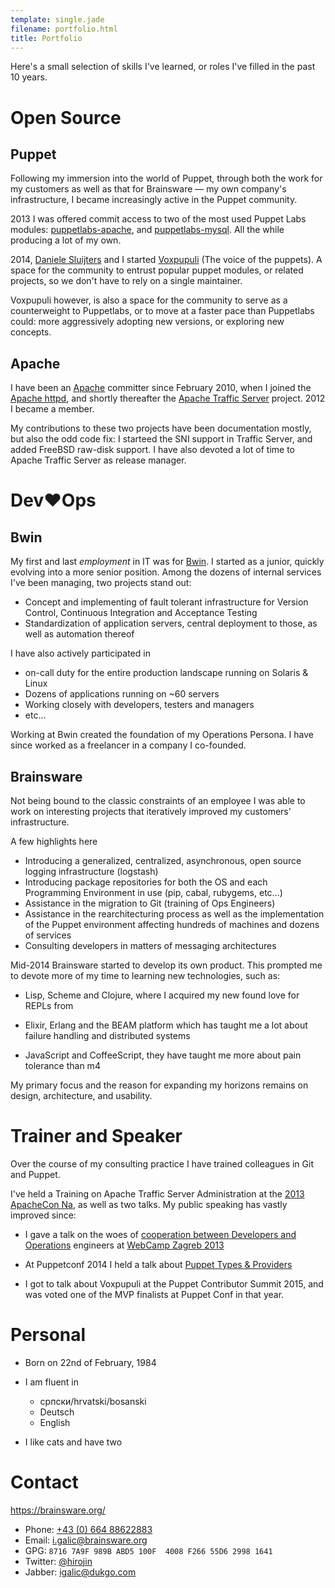 ```yaml
---
template: single.jade
filename: portfolio.html
title: Portfolio
---
```


Here's a small selection of skills I've learned, or roles I've filled in the
past 10 years.


# Open Source

## Puppet

Following my immersion into the world of Puppet, through both the work for my
customers as well as that for Brainsware — my own company's infrastructure, I
became increasingly active in the Puppet community.

2013 I was offered commit access to two of the most used Puppet Labs modules:
[puppetlabs-apache](https://github.com/puppetlabs/puppetlabs-apache), and
[puppetlabs-mysql](https://github.com/puppetlabs/puppetlabs-mysql).  All the
while producing a lot of my own.

2014, [Daniele Sluijters](https://twitter.com/daenney) and I started
[Voxpupuli](https://voxpupuli.org/) (The voice of the puppets). A space for the
community to entrust popular puppet modules, or related projects, so we don't
have to rely on a single maintainer.

Voxpupuli however, is also a space for the community to serve as a
counterweight to Puppetlabs, or to move at a faster pace than Puppetlabs could:
more aggressively adopting new versions, or exploring new concepts.

## Apache

I have been an [Apache](https://www.apache.org/) committer since February 2010,
when I joined the [Apache httpd](https://httpd.apache.org/), and shortly
thereafter the [Apache Traffic Server](https://trafficserver.apache.org/)
project. 2012 I became a member.

My contributions to these two projects have been documentation mostly, but also
the odd code fix: I starteed the SNI support in Traffic Server, and added
FreeBSD raw-disk support. I have also devoted a lot of time to Apache Traffic
Server as release manager.

# Dev♥Ops

## Bwin

My first and last *employment* in IT was for [Bwin](http://bwinparty.com/). I
started as a junior, quickly evolving into a more senior position. Among the
dozens of internal services I've been managing, two projects stand out:

-   Concept and implementing of fault tolerant infrastructure for Version
    Control, Continuous Integration and Acceptance Testing
-   Standardization of application servers, central deployment to those, as
    well as automation thereof

I have also actively participated in

-   on-call duty for the entire production landscape running on Solaris & Linux
-   Dozens of applications running on \~60 servers
-   Working closely with developers, testers and managers
-   etc…

Working at Bwin created the foundation of my Operations Persona. I have since
worked as a freelancer in a company I co-founded.

## Brainsware

Not being bound to the classic constraints of an employee I was able to work on
interesting projects that iteratively improved my customers' infrastructure.

A few highlights here

-   Introducing a generalized, centralized, asynchronous, open source logging
    infrastructure (logstash)
-   Introducing package repositories for both the OS and each Programming
    Environment in use (pip, cabal, rubygems, etc…)
-   Assistance in the migration to Git (training of Ops Engineers)
-   Assistance in the rearchitecturing process as well as the implementation of
    the Puppet environment affecting hundreds of machines and dozens of services
-   Consulting developers in matters of messaging architectures

Mid-2014 Brainsware started to develop its own product. This prompted me to
devote more of my time to learning new technologies, such as:

- Lisp, Scheme and Clojure, where I acquired my new found love for REPLs from

- Elixir, Erlang and the BEAM platform which has taught me a lot about failure
  handling and distributed systems

- JavaScript and CoffeeScript, they have taught me more about pain tolerance than m4

My primary focus and the reason for expanding my horizons remains on design,
architecture, and usability.

# Trainer and Speaker

Over the course of my consulting practice I have trained colleagues in Git and
Puppet.

I've held a Training on Apache Traffic Server Administration at the [2013
ApacheCon Na](http://na.apachecon.com/), as well as two talks. My public
speaking has vastly improved since:

* I gave a talk on the woes of [cooperation between Developers and
  Operations](https://speakerdeck.com/igalic/building-web-applications-for-the-high-scale)
  engineers at [WebCamp Zagreb 2013](http://2013.webcampzg.org/)

* At Puppetconf 2014 I held a talk about [Puppet Types &
  Providers](https://brainsware.org/blog/8-types-providers)

* I got to talk about Voxpupuli at the Puppet Contributor Summit 2015, and was
  voted one of the MVP finalists at Puppet Conf in that year.

# Personal


-   Born on 22nd of February, 1984
-   I am fluent in

    -   српски/hrvatski/bosanski
    -   Deutsch
    -   English

-   I like cats and have two

# Contact

https://brainsware.org/

-   Phone: [+43 (0) 664 88622883](tel:+4366488622883)
-   Email: [i.galic@brainsware.org](mailto:i.galic@brainsware.org)
-   GPG: `8716 7A9F 989B ABD5 100F  4008 F266 55D6 2998 1641`
-   Twitter: [@hirojin](https://twitter.com/hirojin)
-   Jabber: [igalic@dukgo.com](xmpp:igalic@dukgo.com)

